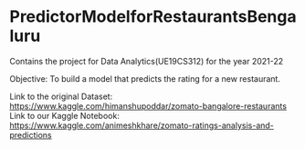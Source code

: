 # PredictorModelforRestaurantsBengaluru
Contains the project for Data Analytics(UE19CS312) for the year 2021-22

Objective: To build a model that predicts the rating for a new restaurant.

Link to the original Dataset: https://www.kaggle.com/himanshupoddar/zomato-bangalore-restaurants
Link to our Kaggle Notebook: https://www.kaggle.com/animeshkhare/zomato-ratings-analysis-and-predictions
